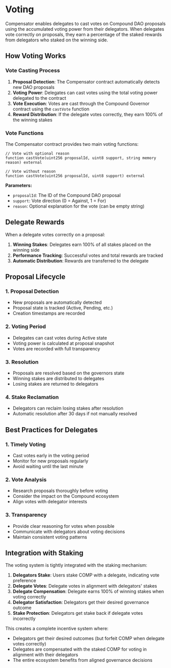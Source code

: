 # Voting

Compensator enables delegates to cast votes on Compound DAO proposals using the accumulated voting power from their delegators. When delegates vote correctly on proposals, they earn a percentage of the staked rewards from delegators who staked on the winning side.

## How Voting Works

### Vote Casting Process

1. **Proposal Detection**: The Compensator contract automatically detects new DAO proposals
2. **Voting Power**: Delegates can cast votes using the total voting power delegated to the contract
3. **Vote Execution**: Votes are cast through the Compound Governor contract using the `castVote` function
4. **Reward Distribution**: If the delegate votes correctly, they earn 100% of the winning stakes

### Vote Functions

The Compensator contract provides two main voting functions:

```solidity
// Vote with optional reason
function castVote(uint256 proposalId, uint8 support, string memory reason) external

// Vote without reason
function castVote(uint256 proposalId, uint8 support) external
```

**Parameters:**
- `proposalId`: The ID of the Compound DAO proposal
- `support`: Vote direction (0 = Against, 1 = For)
- `reason`: Optional explanation for the vote (can be empty string)

## Delegate Rewards

When a delegate votes correctly on a proposal:

1. **Winning Stakes**: Delegates earn 100% of all stakes placed on the winning side
2. **Performance Tracking**: Successful votes and total rewards are tracked
3. **Automatic Distribution**: Rewards are transferred to the delegate

## Proposal Lifecycle

### 1. Proposal Detection
- New proposals are automatically detected
- Proposal state is tracked (Active, Pending, etc.)
- Creation timestamps are recorded

### 2. Voting Period
- Delegates can cast votes during Active state
- Voting power is calculated at proposal snapshot
- Votes are recorded with full transparency

### 3. Resolution
- Proposals are resolved based on the governors state
- Winning stakes are distributed to delegates
- Losing stakes are returned to delegators

### 4. Stake Reclamation
- Delegators can reclaim losing stakes after resolution
- Automatic resolution after 30 days if not manually resolved

## Best Practices for Delegates

### 1. Timely Voting
- Cast votes early in the voting period
- Monitor for new proposals regularly
- Avoid waiting until the last minute

### 2. Vote Analysis
- Research proposals thoroughly before voting
- Consider the impact on the Compound ecosystem
- Align votes with delegator interests

### 3. Transparency
- Provide clear reasoning for votes when possible
- Communicate with delegators about voting decisions
- Maintain consistent voting patterns

## Integration with Staking

The voting system is tightly integrated with the staking mechanism:

1. **Delegators Stake**: Users stake COMP with a delegate, indicating vote preference
2. **Delegate Votes**: Delegate votes in alignment with delegators' stakes
3. **Delegate Compensation**: Delegate earns 100% of winning stakes when voting correctly
4. **Delegator Satisfaction**: Delegators get their desired governance outcome
5. **Stake Protection**: Delegators get stake back if delegate votes incorrectly

This creates a complete incentive system where:
- Delegators get their desired outcomes (but forfeit COMP when delegate votes correctly)
- Delegates are compensated with the staked COMP for voting in alignment with their delegators
- The entire ecosystem benefits from aligned governance decisions